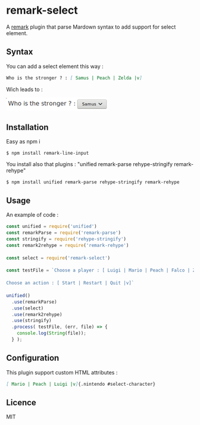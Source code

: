 # remark-select

A [remark](https://github.com/remarkjs/remark/) plugin that parse Mardown syntax to add support for select element.


## Syntax

You can add a select element this way :

```markdown
Who is the stronger ? : [ Samus | Peach | Zelda |v]
```

Wich leads to :

![Screenshot](https://raw.githubusercontent.com/arobase-che/remark-select/master/images/example_1.png)


## Installation

Easy as npm i

```shell
$ npm install remark-line-input
```

You install also that plugins : "unified remark-parse rehype-stringify remark-rehype"
```shell
$ npm install unified remark-parse rehype-stringify remark-rehype
```

## Usage

An example of code :

```js
const unified = require('unified')
const remarkParse = require('remark-parse')
const stringify = require('rehype-stringify')
const remark2rehype = require('remark-rehype')

const select = require('remark-select')

const testFile = `Choose a player : [ Luigi | Mario | Peach | Falco | Zelda |v]{.mario .link .starFox}

Choose an action : [ Start | Restart | Quit |v]`

unified()
  .use(remarkParse)
  .use(select)
  .use(remark2rehype) 
  .use(stringify)
  .process( testFile, (err, file) => {
    console.log(String(file));
  } );
```

## Configuration

This plugin support custom HTML attributes :

```markdown
[ Mario | Peach | Luigi |v]{.nintendo #select-character}
```

## Licence

MIT

